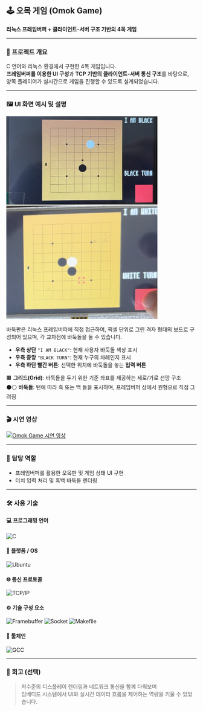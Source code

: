 ## 🕹️ 오목 게임 (Omok Game)

**리눅스 프레임버퍼 + 클라이언트-서버 구조 기반의 4목 게임**

---

### 📌 프로젝트 개요

C 언어와 리눅스 환경에서 구현한 4목 게임입니다.  
**프레임버퍼를 이용한 UI 구성**과 **TCP 기반의 클라이언트-서버 통신 구조**를 바탕으로,  
양쪽 플레이어가 실시간으로 게임을 진행할 수 있도록 설계되었습니다.

---

### 🖼️ UI 화면 예시 및 설명

<p float="left">
  <img src="./images/omok_ui.png" width="400" />
  <img src="./images/omok_play.png" width="400" />
</p>

바둑판은 리눅스 프레임버퍼에 직접 접근하여, 픽셀 단위로 그린 격자 형태의 보드로 구성되어 있으며, 각 교차점에 바둑돌을 둘 수 있습니다.
- **우측 상단** `"I AM BLACK"`: 현재 사용자 바둑돌 색상 표시  
- **우측 중앙** `"BLACK TURN"`: 현재 누구의 차례인지 표시  
- **우측 하단 빨간 버튼**: 선택한 위치에 바둑돌을 놓는 **입력 버튼**

🟫 **그리드(Grid)**: 바둑돌을 두기 위한 기준 좌표를 제공하는 세로/가로 선망 구조  
⚫⚪ **바둑돌**: 턴에 따라 흑 또는 백 돌을 표시하며, 프레임버퍼 상에서 원형으로 직접 그려짐  

---

### 🎬 시연 영상

[![Omok Game 시연 영상](https://img.youtube.com/vi/Ep2DzFJjpJQ/hqdefault.jpg)](https://www.youtube.com/watch?v=Ep2DzFJjpJQ)

---

### 👤 담당 역할

- 프레임버퍼를 활용한 오목판 및 게임 상태 UI 구현  
- 터치 입력 처리 및 흑백 바둑돌 렌더링  

---

### 🛠 사용 기술

#### 💻 프로그래밍 언어  
![C](https://img.shields.io/badge/C-A8B9CC?style=for-the-badge&logo=c&logoColor=white)

#### 🧩 플랫폼 / OS  
![Ubuntu](https://img.shields.io/badge/Ubuntu-E95420?style=for-the-badge&logo=ubuntu&logoColor=white)

#### 🌐 통신 프로토콜  
![TCP/IP](https://img.shields.io/badge/TCP/IP-6DB33F?style=for-the-badge)

#### ⚙️ 기술 구성 요소  
![Framebuffer](https://img.shields.io/badge/Framebuffer-007ACC?style=for-the-badge)
![Socket](https://img.shields.io/badge/Socket-007ACC?style=for-the-badge)
![Makefile](https://img.shields.io/badge/Makefile-007ACC?style=for-the-badge)

#### 🧪 툴체인  
![GCC](https://img.shields.io/badge/GCC-00599C?style=for-the-badge)

---

### 📝 회고 (선택)

> 저수준의 디스플레이 렌더링과 네트워크 통신을 함께 다뤄보며  
> 임베디드 시스템에서 UI와 실시간 데이터 흐름을 제어하는 역량을 키울 수 있었습니다.
